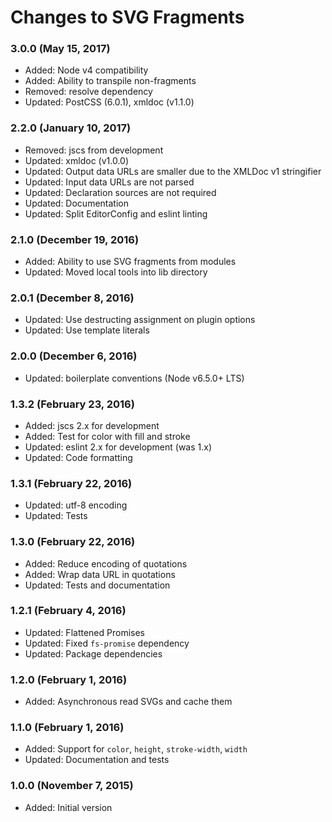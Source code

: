 # Changes to SVG Fragments

### 3.0.0 (May 15, 2017)

- Added: Node v4 compatibility
- Added: Ability to transpile non-fragments
- Removed: resolve dependency
- Updated: PostCSS (6.0.1), xmldoc (v1.1.0)

### 2.2.0 (January 10, 2017)

- Removed: jscs from development
- Updated: xmldoc (v1.0.0)
- Updated: Output data URLs are smaller due to the XMLDoc v1 stringifier
- Updated: Input data URLs are not parsed
- Updated: Declaration sources are not required
- Updated: Documentation
- Updated: Split EditorConfig and eslint linting

### 2.1.0 (December 19, 2016)

- Added: Ability to use SVG fragments from modules
- Updated: Moved local tools into lib directory

### 2.0.1 (December 8, 2016)

- Updated: Use destructing assignment on plugin options
- Updated: Use template literals

### 2.0.0 (December 6, 2016)

- Updated: boilerplate conventions (Node v6.5.0+ LTS)

### 1.3.2 (February 23, 2016)

- Added: jscs 2.x for development
- Added: Test for color with fill and stroke
- Updated: eslint 2.x for development (was 1.x)
- Updated: Code formatting

### 1.3.1 (February 22, 2016)

- Updated: utf-8 encoding
- Updated: Tests

### 1.3.0 (February 22, 2016)

- Added: Reduce encoding of quotations
- Added: Wrap data URL in quotations
- Updated: Tests and documentation

### 1.2.1 (February 4, 2016)

- Updated: Flattened Promises
- Updated: Fixed `fs-promise` dependency
- Updated: Package dependencies

### 1.2.0 (February 1, 2016)

- Added: Asynchronous read SVGs and cache them

### 1.1.0 (February 1, 2016)

- Added: Support for `color`, `height`, `stroke-width`, `width`
- Updated: Documentation and tests

### 1.0.0 (November 7, 2015)

- Added: Initial version
